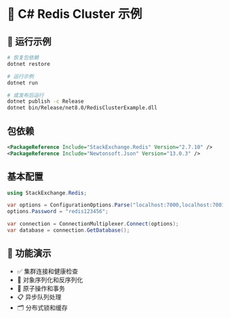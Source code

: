 # 💠 C# Redis Cluster 示例

## 🚀 运行示例

```bash
# 恢复包依赖
dotnet restore

# 运行示例
dotnet run

# 或发布后运行
dotnet publish -c Release
dotnet bin/Release/net8.0/RedisClusterExample.dll
```

## 包依赖

```xml
<PackageReference Include="StackExchange.Redis" Version="2.7.10" />
<PackageReference Include="Newtonsoft.Json" Version="13.0.3" />
```

## 基本配置

```csharp
using StackExchange.Redis;

var options = ConfigurationOptions.Parse("localhost:7000,localhost:7001,localhost:7002,localhost:7003,localhost:7004,localhost:7005");
options.Password = "redis123456";

var connection = ConnectionMultiplexer.Connect(options);
var database = connection.GetDatabase();
```

## 📝 功能演示

- ✅ 集群连接和健康检查
- 📝 对象序列化和反序列化
- 🔢 原子操作和事务
- 📋 异步队列处理
- 🗂️ 分布式锁和缓存